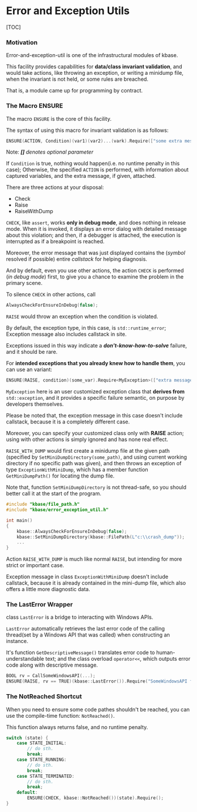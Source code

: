 # Error and Exception Utils

[TOC]

### Motivation

Error-and-exception-util is one of the infrastructural modules of kbase.

This facility provides capabilities for **data/class invariant validation**, and would take actions, like throwing an exception, or writing a minidump file, when the invariant is not held, or some rules are breached.

That is, a module came up for programming by contract.



### The Macro ENSURE

The macro `ENSURE` is the core of this facility.

The syntax of using this macro for invariant validation is as follows:

``` c++
ENSURE(ACTION, Condition)(var1)(var2)...(vark).Require(["some extra message"]);
```

Note: *__[]__ denotes optional parameter*

If `Condition` is true, nothing would happen(i.e. no runtime penalty in this case); Otherwise, the specified `ACTION` is performed, with information about captured variables, and the extra message, if given, attached.

There are three actions at your disposal:

- Check
- Raise
- RaiseWithDump

`CHECK`, like `assert`, works **only in debug mode**, and does nothing in release mode. When it is invoked, it displays an error dialog with detailed message about this violation; and then, if a debugger is attached, the execution is interrupted as if a breakpoint is reached.

Moreover, the error message that was just displayed contains the (*symbol* resolved if possible) entire *callstack* for helping diagnosis.

And by default, even you use other actions, the action `CHECK` is performed (*in debug mode*) first, to give you a chance to examine the problem in the primary scene.

To silence `CHECK` in other actions, call

``` c++
AlwaysCheckForEnsureInDebug(false);
```



`RAISE` would throw an exception when the condition is violated.

By default, the exception type, in this case, is `std::runtime_error`; Exception message also includes callstack in site.

Exceptions issued in this way indicate a **_don't-know-how-to-solve_** failure, and it should be rare.

For **intended exceptions that you already knew how to handle them**, you can use an variant:

```c++
ENSURE(RAISE, condition)(some_var).Require<MyException>(["extra message"]);
```

`MyException` here is an user customized exception class that **derives from** `std::exception`, and it provides a specific failure semantic, on purpose by developers themselves.

Please be noted that, the exception message in this case doesn't include callstack, because it is a completely different case.

Moreover, you can specify your customized class only with **RAISE** action; using with other actions is simply ignored and has none real effect.



`RAISE_WITH_DUMP` would first create a minidump file at the given path (specified by `SetMiniDumpDirectory(some_path)`, and using current working directory if no specific path was given), and then throws an exception of type `ExceptionWithMiniDump`, which has a member function `GetMiniDumpPath()` for locating the dump file.

Note that, function `SetMiniDumpDirectory` is not thread-safe, so you should better call it at the start of the program.

``` c++
#include "kbase/file_path.h"
#include "kbase/error_exception_util.h"

int main()
{
    kbase::AlwaysCheckForEnsureInDebug(false);
    kbase::SetMiniDumpDirectory(kbase::FilePath(L"c:\\crash_dump"));
    ...
}
```

Action `RAISE_WITH_DUMP` is much like normal `RAISE`, but intending for more strict or important case.

Exception message in class `ExceptionWithMiniDump` doesn't include callstack, because it is already contained in the mini-dump file, which also offers a little more diagnostic data.



### The LastError Wrapper

class `LastError` is a bridge to interacting with Windows APIs.

`LastError` automatically retrieves the last error code of the calling thread(set by a Windows API that was called) when constructing an instance.

It's function `GetDescriptiveMessage()` translates error code to human-understandable text; and the class overload `operator<<`, which outputs error code along with descriptive message.

``` c++
BOOL rv = CallSomeWindowsAPI(...);
ENSURE(RAISE, rv == TRUE)(kbase::LastError()).Require("SomeWindowsAPI faield");
```



### The NotReached Shortcut

When you need to ensure some code pathes shouldn't be reached, you can use the compile-time function: `NotReached()`.

This function always returns false, and no runtime penalty.

``` c++
switch (state) {
    case STATE_INITIAL:
        // do sth.
        break;
    case STATE_RUNNING:
        // do sth.
        break;
    case STATE_TERMINATED:
        // do sth.
        break;
    default:
        ENSURE(CHECK, kbase::NotReached())(state).Require();
}
```

